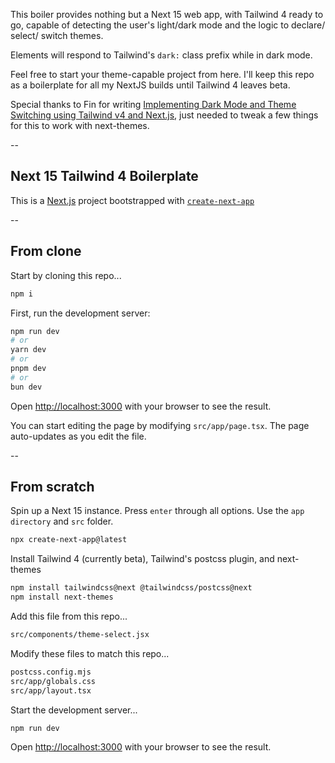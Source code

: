This boiler provides nothing but a Next 15 web app, with Tailwind 4 ready to go, capable of detecting the user's light/dark mode and the logic to declare/ select/ switch themes.

Elements will respond to Tailwind's `dark:` class prefix while in dark mode.

Feel free to start your theme-capable project from here. I'll keep this repo as a boilerplate for all my NextJS builds until Tailwind 4 leaves beta.

Special thanks to Fin for writing [Implementing Dark Mode and Theme Switching using Tailwind v4 and Next.js](https://www.thingsaboutweb.dev/en/posts/dark-mode-with-tailwind-v4-nextjs), just needed to tweak a few things for this to work with next-themes.

--

## Next 15 Tailwind 4 Boilerplate

This is a [Next.js](https://nextjs.org) project bootstrapped with [`create-next-app`](https://nextjs.org/docs/app/api-reference/cli/create-next-app)

--

## From clone

Start by cloning this repo...

```bash
npm i
```

First, run the development server:

```bash
npm run dev
# or
yarn dev
# or
pnpm dev
# or
bun dev
```

Open [http://localhost:3000](http://localhost:3000) with your browser to see the result.

You can start editing the page by modifying `src/app/page.tsx`. The page auto-updates as you edit the file.

--

## From scratch

Spin up a Next 15 instance. Press `enter` through all options. Use the `app directory` and `src` folder.

```bash
npx create-next-app@latest
```

Install Tailwind 4 (currently beta), Tailwind's postcss plugin, and next-themes

```bash
npm install tailwindcss@next @tailwindcss/postcss@next
npm install next-themes
```

Add this file from this repo...

```bash
src/components/theme-select.jsx
```

Modify these files to match this repo...

```bash
postcss.config.mjs
src/app/globals.css
src/app/layout.tsx
```

Start the development server...

```bash
npm run dev
```

Open [http://localhost:3000](http://localhost:3000) with your browser to see the result.